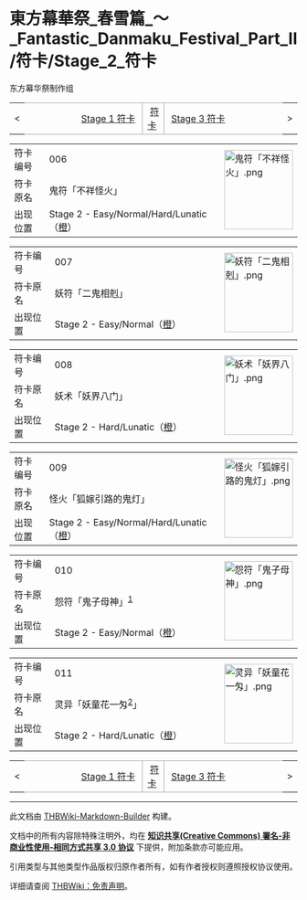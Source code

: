 # 東方幕華祭_春雪篇_～_Fantastic_Danmaku_Festival_Part_II/符卡/Stage_2_符卡

<!-- source html: G:\repos\THBWiki-Markdown-Builder\THBWikiMarkdown\Temp\main\e\e5\ns0%3A%E6%9D%B1%E6%96%B9%E5%B9%95%E8%8F%AF%E7%A5%AD_%E6%98%A5%E9%9B%AA%E7%AF%87_%EF%BD%9E_Fantastic_Danmaku_Festival_Part_II%2F%E7%AC%A6%E5%8D%A1%2FStage_2_%E7%AC%A6%E5%8D%A1.html -->

东方幕华祭制作组

<center>

<table>
<tbody><tr>
<td>&lt;
</td>
<td style="border-top: 1px solid #aaaaaa; border-bottom: 1px solid #aaaaaa; width: 50%; text-align: right"><a href="./東方幕華祭_春雪篇_～_Fantastic_Danmaku_Festival_Part_II-符卡-Stage_1_符卡.md" title="東方幕華祭 春雪篇 ～ Fantastic Danmaku Festival Part II/符卡/Stage 1 符卡">Stage 1 符卡</a>&#160;
</td>
<td style="text-align: center; border-left: 1px solid #aaaaaa; border-right: 1px solid #aaaaaa; border-top: 1px solid #aaaaaa; border-bottom: 1px solid #aaaaaa;">&#160;<a href="./東方幕華祭_春雪篇_～_Fantastic_Danmaku_Festival_Part_II-符卡.md" title="東方幕華祭 春雪篇 ～ Fantastic Danmaku Festival Part II/符卡">符卡</a>&#160;
</td>
<td style="border-top: 1px solid #aaaaaa; border-bottom: 1px solid #aaaaaa; width: 50%; text-align: left">&#160;<a href="./東方幕華祭_春雪篇_～_Fantastic_Danmaku_Festival_Part_II-符卡-Stage_3_符卡.md" title="東方幕華祭 春雪篇 ～ Fantastic Danmaku Festival Part II/符卡/Stage 3 符卡">Stage 3 符卡</a>
</td>
<td>&gt;
</td></tr></tbody></table>

  
</center>
  
  

  


<table>
<tbody><tr><td width="80">符卡编号</td><td width="400">006</td><td rowspan="3" width="120"><a href="./文件-鬼符「不祥怪火」.png.md" class="image"><img alt="鬼符「不祥怪火」.png" src="https://upload.thwiki.cc/thumb/0/0f/%E9%AC%BC%E7%AC%A6%E3%80%8C%E4%B8%8D%E7%A5%A5%E6%80%AA%E7%81%AB%E3%80%8D.png/120px-%E9%AC%BC%E7%AC%A6%E3%80%8C%E4%B8%8D%E7%A5%A5%E6%80%AA%E7%81%AB%E3%80%8D.png" decoding="async" loading="lazy" width="120" height="139" srcset="https://upload.thwiki.cc/thumb/0/0f/%E9%AC%BC%E7%AC%A6%E3%80%8C%E4%B8%8D%E7%A5%A5%E6%80%AA%E7%81%AB%E3%80%8D.png/180px-%E9%AC%BC%E7%AC%A6%E3%80%8C%E4%B8%8D%E7%A5%A5%E6%80%AA%E7%81%AB%E3%80%8D.png 1.5x, https://upload.thwiki.cc/thumb/0/0f/%E9%AC%BC%E7%AC%A6%E3%80%8C%E4%B8%8D%E7%A5%A5%E6%80%AA%E7%81%AB%E3%80%8D.png/240px-%E9%AC%BC%E7%AC%A6%E3%80%8C%E4%B8%8D%E7%A5%A5%E6%80%AA%E7%81%AB%E3%80%8D.png 2x" data-file-width="581" data-file-height="675"></a></td></tr>
<tr><td>符卡原名</td><td>鬼符「不祥怪火」</td></tr><tr><td>出现位置</td><td>Stage 2 - Easy/Normal/Hard/Lunatic（<a href="./橙.md" title="橙">橙</a>）</td></tr></tbody></table>


  
  

  


<table>
<tbody><tr><td width="80">符卡编号</td><td width="400">007</td><td rowspan="3" width="120"><a href="./文件-妖符「二鬼相剋」.png.md" class="image"><img alt="妖符「二鬼相剋」.png" src="https://upload.thwiki.cc/thumb/2/2c/%E5%A6%96%E7%AC%A6%E3%80%8C%E4%BA%8C%E9%AC%BC%E7%9B%B8%E5%89%8B%E3%80%8D.png/120px-%E5%A6%96%E7%AC%A6%E3%80%8C%E4%BA%8C%E9%AC%BC%E7%9B%B8%E5%89%8B%E3%80%8D.png" decoding="async" loading="lazy" width="120" height="139" srcset="https://upload.thwiki.cc/thumb/2/2c/%E5%A6%96%E7%AC%A6%E3%80%8C%E4%BA%8C%E9%AC%BC%E7%9B%B8%E5%89%8B%E3%80%8D.png/180px-%E5%A6%96%E7%AC%A6%E3%80%8C%E4%BA%8C%E9%AC%BC%E7%9B%B8%E5%89%8B%E3%80%8D.png 1.5x, https://upload.thwiki.cc/thumb/2/2c/%E5%A6%96%E7%AC%A6%E3%80%8C%E4%BA%8C%E9%AC%BC%E7%9B%B8%E5%89%8B%E3%80%8D.png/240px-%E5%A6%96%E7%AC%A6%E3%80%8C%E4%BA%8C%E9%AC%BC%E7%9B%B8%E5%89%8B%E3%80%8D.png 2x" data-file-width="581" data-file-height="675"></a></td></tr>
<tr><td>符卡原名</td><td>妖符「二鬼相剋」</td></tr><tr><td>出现位置</td><td>Stage 2 - Easy/Normal（<a href="./橙.md" title="橙">橙</a>）</td></tr></tbody></table>


  
  

  


<table>
<tbody><tr><td width="80">符卡编号</td><td width="400">008</td><td rowspan="3" width="120"><a href="./文件-妖术「妖界八门」.png.md" class="image"><img alt="妖术「妖界八门」.png" src="https://upload.thwiki.cc/thumb/0/09/%E5%A6%96%E6%9C%AF%E3%80%8C%E5%A6%96%E7%95%8C%E5%85%AB%E9%97%A8%E3%80%8D.png/120px-%E5%A6%96%E6%9C%AF%E3%80%8C%E5%A6%96%E7%95%8C%E5%85%AB%E9%97%A8%E3%80%8D.png" decoding="async" loading="lazy" width="120" height="139" srcset="https://upload.thwiki.cc/thumb/0/09/%E5%A6%96%E6%9C%AF%E3%80%8C%E5%A6%96%E7%95%8C%E5%85%AB%E9%97%A8%E3%80%8D.png/180px-%E5%A6%96%E6%9C%AF%E3%80%8C%E5%A6%96%E7%95%8C%E5%85%AB%E9%97%A8%E3%80%8D.png 1.5x, https://upload.thwiki.cc/thumb/0/09/%E5%A6%96%E6%9C%AF%E3%80%8C%E5%A6%96%E7%95%8C%E5%85%AB%E9%97%A8%E3%80%8D.png/240px-%E5%A6%96%E6%9C%AF%E3%80%8C%E5%A6%96%E7%95%8C%E5%85%AB%E9%97%A8%E3%80%8D.png 2x" data-file-width="581" data-file-height="675"></a></td></tr>
<tr><td>符卡原名</td><td>妖术「妖界八门」</td></tr><tr><td>出现位置</td><td>Stage 2 - Hard/Lunatic（<a href="./橙.md" title="橙">橙</a>）</td></tr></tbody></table>


  
  

  


<table>
<tbody><tr><td width="80">符卡编号</td><td width="400">009</td><td rowspan="3" width="120"><a href="./文件-怪火「狐嫁引路的鬼灯」.png.md" class="image"><img alt="怪火「狐嫁引路的鬼灯」.png" src="https://upload.thwiki.cc/thumb/8/84/%E6%80%AA%E7%81%AB%E3%80%8C%E7%8B%90%E5%AB%81%E5%BC%95%E8%B7%AF%E7%9A%84%E9%AC%BC%E7%81%AF%E3%80%8D.png/120px-%E6%80%AA%E7%81%AB%E3%80%8C%E7%8B%90%E5%AB%81%E5%BC%95%E8%B7%AF%E7%9A%84%E9%AC%BC%E7%81%AF%E3%80%8D.png" decoding="async" loading="lazy" width="120" height="139" srcset="https://upload.thwiki.cc/thumb/8/84/%E6%80%AA%E7%81%AB%E3%80%8C%E7%8B%90%E5%AB%81%E5%BC%95%E8%B7%AF%E7%9A%84%E9%AC%BC%E7%81%AF%E3%80%8D.png/180px-%E6%80%AA%E7%81%AB%E3%80%8C%E7%8B%90%E5%AB%81%E5%BC%95%E8%B7%AF%E7%9A%84%E9%AC%BC%E7%81%AF%E3%80%8D.png 1.5x, https://upload.thwiki.cc/thumb/8/84/%E6%80%AA%E7%81%AB%E3%80%8C%E7%8B%90%E5%AB%81%E5%BC%95%E8%B7%AF%E7%9A%84%E9%AC%BC%E7%81%AF%E3%80%8D.png/240px-%E6%80%AA%E7%81%AB%E3%80%8C%E7%8B%90%E5%AB%81%E5%BC%95%E8%B7%AF%E7%9A%84%E9%AC%BC%E7%81%AF%E3%80%8D.png 2x" data-file-width="581" data-file-height="675"></a></td></tr>
<tr><td>符卡原名</td><td>怪火「狐嫁引路的鬼灯」</td></tr><tr><td>出现位置</td><td>Stage 2 - Easy/Normal/Hard/Lunatic（<a href="./橙.md" title="橙">橙</a>）</td></tr></tbody></table>


  
  

  


<table>
<tbody><tr><td width="80">符卡编号</td><td width="400">010</td><td rowspan="3" width="120"><a href="./文件-怨符「鬼子母神」.png.md" class="image"><img alt="怨符「鬼子母神」.png" src="https://upload.thwiki.cc/thumb/6/6a/%E6%80%A8%E7%AC%A6%E3%80%8C%E9%AC%BC%E5%AD%90%E6%AF%8D%E7%A5%9E%E3%80%8D.png/120px-%E6%80%A8%E7%AC%A6%E3%80%8C%E9%AC%BC%E5%AD%90%E6%AF%8D%E7%A5%9E%E3%80%8D.png" decoding="async" loading="lazy" width="120" height="139" srcset="https://upload.thwiki.cc/thumb/6/6a/%E6%80%A8%E7%AC%A6%E3%80%8C%E9%AC%BC%E5%AD%90%E6%AF%8D%E7%A5%9E%E3%80%8D.png/180px-%E6%80%A8%E7%AC%A6%E3%80%8C%E9%AC%BC%E5%AD%90%E6%AF%8D%E7%A5%9E%E3%80%8D.png 1.5x, https://upload.thwiki.cc/thumb/6/6a/%E6%80%A8%E7%AC%A6%E3%80%8C%E9%AC%BC%E5%AD%90%E6%AF%8D%E7%A5%9E%E3%80%8D.png/240px-%E6%80%A8%E7%AC%A6%E3%80%8C%E9%AC%BC%E5%AD%90%E6%AF%8D%E7%A5%9E%E3%80%8D.png 2x" data-file-width="581" data-file-height="675"></a></td></tr>
<tr><td>符卡原名</td><td>怨符「鬼子母神」<sup id="cite_ref-1" class="reference"><a href="#cite_note-1">1</a></sup></td></tr><tr><td>出现位置</td><td>Stage 2 - Easy/Normal（<a href="./橙.md" title="橙">橙</a>）</td></tr></tbody></table>


  
  

  


<table>
<tbody><tr><td width="80">符卡编号</td><td width="400">011</td><td rowspan="3" width="120"><a href="./文件-灵异「妖童花一匁」.png.md" class="image"><img alt="灵异「妖童花一匁」.png" src="https://upload.thwiki.cc/thumb/7/73/%E7%81%B5%E5%BC%82%E3%80%8C%E5%A6%96%E7%AB%A5%E8%8A%B1%E4%B8%80%E5%8C%81%E3%80%8D.png/120px-%E7%81%B5%E5%BC%82%E3%80%8C%E5%A6%96%E7%AB%A5%E8%8A%B1%E4%B8%80%E5%8C%81%E3%80%8D.png" decoding="async" loading="lazy" width="120" height="139" srcset="https://upload.thwiki.cc/thumb/7/73/%E7%81%B5%E5%BC%82%E3%80%8C%E5%A6%96%E7%AB%A5%E8%8A%B1%E4%B8%80%E5%8C%81%E3%80%8D.png/180px-%E7%81%B5%E5%BC%82%E3%80%8C%E5%A6%96%E7%AB%A5%E8%8A%B1%E4%B8%80%E5%8C%81%E3%80%8D.png 1.5x, https://upload.thwiki.cc/thumb/7/73/%E7%81%B5%E5%BC%82%E3%80%8C%E5%A6%96%E7%AB%A5%E8%8A%B1%E4%B8%80%E5%8C%81%E3%80%8D.png/240px-%E7%81%B5%E5%BC%82%E3%80%8C%E5%A6%96%E7%AB%A5%E8%8A%B1%E4%B8%80%E5%8C%81%E3%80%8D.png 2x" data-file-width="581" data-file-height="675"></a></td></tr>
<tr><td>符卡原名</td><td>灵异「妖童花一匁<sup id="cite_ref-2" class="reference"><a href="#cite_note-2">2</a></sup>」</td></tr><tr><td>出现位置</td><td>Stage 2 - Hard/Lunatic（<a href="./橙.md" title="橙">橙</a>）</td></tr></tbody></table>


  
  

  

<center>

<table>
<tbody><tr>
<td>&lt;
</td>
<td style="border-top: 1px solid #aaaaaa; border-bottom: 1px solid #aaaaaa; width: 50%; text-align: right"><a href="./東方幕華祭_春雪篇_～_Fantastic_Danmaku_Festival_Part_II-符卡-Stage_1_符卡.md" title="東方幕華祭 春雪篇 ～ Fantastic Danmaku Festival Part II/符卡/Stage 1 符卡">Stage 1 符卡</a>&#160;
</td>
<td style="text-align: center; border-left: 1px solid #aaaaaa; border-right: 1px solid #aaaaaa; border-top: 1px solid #aaaaaa; border-bottom: 1px solid #aaaaaa;">&#160;<a href="./東方幕華祭_春雪篇_～_Fantastic_Danmaku_Festival_Part_II-符卡.md" title="東方幕華祭 春雪篇 ～ Fantastic Danmaku Festival Part II/符卡">符卡</a>&#160;
</td>
<td style="border-top: 1px solid #aaaaaa; border-bottom: 1px solid #aaaaaa; width: 50%; text-align: left">&#160;<a href="./東方幕華祭_春雪篇_～_Fantastic_Danmaku_Festival_Part_II-符卡-Stage_3_符卡.md" title="東方幕華祭 春雪篇 ～ Fantastic Danmaku Festival Part II/符卡/Stage 3 符卡">Stage 3 符卡</a>
</td>
<td>&gt;
</td></tr></tbody></table>

  
</center>

[^cite_note-1]: 佛教神祇，原为夜叉恶鬼，佛陀用钵盂将她的儿子罩住，逼迫她皈依佛门。





---

此文档由 [THBWiki-Markdown-Builder](https://github.com/Delsin-Yu/THBWiki-Markdown-Builder) 构建。

文档中的所有内容除特殊注明外，均在 [**知识共享(Creative Commons) 署名-非商业性使用-相同方式共享 3.0 协议**](https://creativecommons.org/licenses/by-sa/3.0/deed.zh-hans) 下提供，附加条款亦可能应用。

引用类型与其他类型作品版权归原作者所有，如有作者授权则遵照授权协议使用。

详细请查阅 [THBWiki：免责声明](https://thbwiki.cc/THBWiki:%E5%85%8D%E8%B4%A3%E5%A3%B0%E6%98%8E)。

